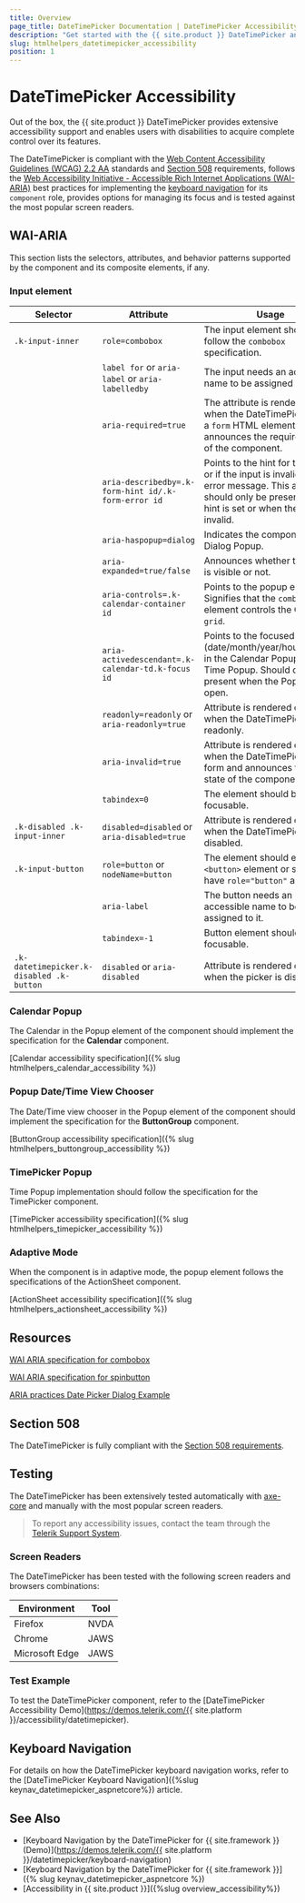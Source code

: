 ```yaml
---
title: Overview
page_title: DateTimePicker Documentation | DateTimePicker Accessibility
description: "Get started with the {{ site.product }} DateTimePicker and learn about its accessibility support for WAI-ARIA, Section 508, and WCAG 2.2."
slug: htmlhelpers_datetimepicker_accessibility
position: 1
---
```


# DateTimePicker Accessibility





Out of the box, the {{ site.product }} DateTimePicker provides extensive accessibility support and enables users with disabilities to acquire complete control over its features.


The DateTimePicker is compliant with the [Web Content Accessibility Guidelines (WCAG) 2.2 AA](https://www.w3.org/TR/WCAG22/) standards and [Section 508](https://www.section508.gov/) requirements, follows the [Web Accessibility Initiative - Accessible Rich Internet Applications (WAI-ARIA)](https://www.w3.org/WAI/ARIA/apg/) best practices for implementing the [keyboard navigation](#keyboard-navigation) for its `component` role, provides options for managing its focus and is tested against the most popular screen readers.

## WAI-ARIA


This section lists the selectors, attributes, and behavior patterns supported by the component and its composite elements, if any.

### Input element

| Selector | Attribute | Usage |
| -------- | --------- | ----- |
| `.k-input-inner` | `role=combobox` | The input element should follow the `combobox` specification. |
|  | `label for` or `aria-label` or `aria-labelledby` | The input needs an accessible name to be assigned to it. |
|  | `aria-required=true` | The attribute is rendered only when the DateTimePicker is in a `form` HTML element and announces the required state of the component. |
|  | `aria-describedby=.k-form-hint id/.k-form-error id` | Points to the hint for the input, or if the input is invalid, to the error message. This attribute should only be present when a hint is set or when the input is invalid. |
|  | `aria-haspopup=dialog` | Indicates the component has a Dialog Popup. |
|  | `aria-expanded=true/false` | Announces whether the Popup is visible or not. |
|  | `aria-controls=.k-calendar-container id` | Points to the popup element. Signifies that the `combobox` element controls the Calendar `grid`. |
|  | `aria-activedescendant=.k-calendar-td.k-focus id` | Points to the focused item (date/month/year/hour/minute) in the Calendar Popup or the Time Popup. Should only be present when the Popup is open. |
|  | `readonly=readonly` or `aria-readonly=true` | Attribute is rendered only when the DateTimePicker is readonly. |
|  | `aria-invalid=true` | Attribute is rendered only when the DateTimePicker is in form and announces the valid state of the component. |
|  | `tabindex=0` | The element should be focusable. |
| `.k-disabled .k-input-inner` | `disabled=disabled` or `aria-disabled=true` | Attribute is rendered only when the DateTimePicker is disabled. |
| `.k-input-button` | `role=button` or `nodeName=button` | The element should either be a `<button>` element or should have `role="button"` assigned. |
|  | `aria-label` | The button needs an accessible name to be assigned to it. |
|  | `tabindex=-1` | Button element should not be focusable. |
| `.k-datetimepicker.k-disabled .k-button` | `disabled` or `aria-disabled` | Attribute is rendered only when the picker is disabled. |

### Calendar Popup


The Calendar in the Popup element of the component should implement the specification for the **Calendar** component.

[Calendar accessibility specification]({% slug htmlhelpers_calendar_accessibility %})

### Popup Date/Time View Chooser


The Date/Time view chooser in the Popup element of the component should implement the specification for the **ButtonGroup** component.

[ButtonGroup accessibility specification]({% slug htmlhelpers_buttongroup_accessibility %})

### TimePicker Popup


Time Popup implementation should follow the specification for the TimePicker component.

[TimePicker accessibility specification]({% slug htmlhelpers_timepicker_accessibility %})

### Adaptive Mode


When the component is in adaptive mode, the popup element follows the specifications of the ActionSheet component.

[ActionSheet accessibility specification]({% slug htmlhelpers_actionsheet_accessibility %})

## Resources

[WAI ARIA specification for combobox](https://www.w3.org/TR/wai-aria-1.2/#combobox)

[WAI ARIA specification for spinbutton](https://www.w3.org/TR/wai-aria-1.2/#spinbutton)

[ARIA practices Date Picker Dialog Example](https://www.w3.org/WAI/ARIA/apg/example-index/dialog-modal/datepicker-dialog.html)

## Section 508


The DateTimePicker is fully compliant with the [Section 508 requirements](http://www.section508.gov/).

## Testing


The DateTimePicker has been extensively tested automatically with [axe-core](https://github.com/dequelabs/axe-core) and manually with the most popular screen readers.

> To report any accessibility issues, contact the team through the [Telerik Support System](https://www.telerik.com/account/support-center).

### Screen Readers


The DateTimePicker has been tested with the following screen readers and browsers combinations:

| Environment | Tool |
| ----------- | ---- |
| Firefox | NVDA |
| Chrome | JAWS |
| Microsoft Edge | JAWS |



### Test Example

To test the DateTimePicker component, refer to the [DateTimePicker Accessibility Demo](https://demos.telerik.com/{{ site.platform }}/accessibility/datetimepicker).

## Keyboard Navigation

For details on how the DateTimePicker keyboard navigation works, refer to the [DateTimePicker Keyboard Navigation]({%slug keynav_datetimepicker_aspnetcore%}) article.

## See Also

* [Keyboard Navigation by the DateTimePicker for {{ site.framework }} (Demo)](https://demos.telerik.com/{{ site.platform }}/datetimepicker/keyboard-navigation)
* [Keyboard Navigation by the DateTimePicker for {{ site.framework }}]({% slug keynav_datetimepicker_aspnetcore %})
* [Accessibility in {{ site.product }}]({%slug overview_accessibility%})